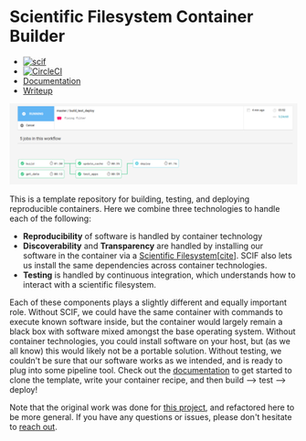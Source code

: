 # Scientific Filesystem Container Builder

 - [![scif](https://img.shields.io/badge/filesystem-scientific-green.svg?style=for-the-badge)](https://sci-f.github.io)
 - [![CircleCI](https://circleci.com/gh/sci-f/builder.svg?style=svg)](https://circleci.com/gh/sci-f/builder)
 - [Documentation](https://sci-f.github.io/builder)
 - [Writeup](https://vsoch.github.io/2018/scientific-filesystem-builder)

![docs/assets/img/circle.png](docs/assets/img/circle.png)

This is a template repository for building, testing, and deploying reproducible containers.
Here we combine three technologies to handle each of the following:

 - **Reproducibility** of software is handled by container technology
 - **Discoverability** and **Transparency** are handled by installing our software in the container via a [Scientific Filesystem](https://sci-f.github.io)[[cite](https://academic.oup.com/gigascience/article/7/5/giy023/4931737#116684246)]. SCIF also lets us install the same dependencies across container technologies.
 - **Testing** is handled by continuous integration, which understands how to interact with a scientific filesystem.

Each of these components plays a slightly different and equally important role. Without SCIF, we could have the same container with commands to execute known software inside, but the container would largely remain a black box with software mixed amongst the base operating system. Without container technologies, you could install software on your host, but (as we all know) this would likely not be a portable solution. Without testing, we couldn't be sure that our software works as we intended, and is ready to plug into some pipeline tool. Check out the [documentation](https://sci-f.github.io/builder) to get started to clone the template, write your container recipe, and then build --> test --> deploy!

Note that the original work was done for [this project](https://www.github.com/vsoch/example.scif), and refactored here to be more general. If you have any questions or issues, please don't hesitate to [reach out](https://www.github.com/vsoch/example.scif/issues).

